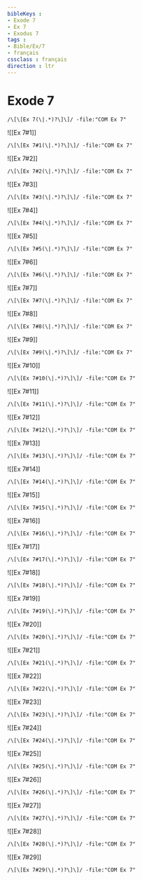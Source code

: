 ```yaml
---
bibleKeys : 
- Exode 7
- Ex 7
- Exodus 7
tags : 
- Bible/Ex/7
- français
cssclass : français
direction : ltr
---
```


# Exode 7

```query
/\[\[Ex 7(\|.*)?\]\]/ -file:"COM Ex 7"
```



![[Ex 7#1]]

```query
/\[\[Ex 7#1(\|.*)?\]\]/ -file:"COM Ex 7"
```

![[Ex 7#2]]

```query
/\[\[Ex 7#2(\|.*)?\]\]/ -file:"COM Ex 7"
```

![[Ex 7#3]]

```query
/\[\[Ex 7#3(\|.*)?\]\]/ -file:"COM Ex 7"
```

![[Ex 7#4]]

```query
/\[\[Ex 7#4(\|.*)?\]\]/ -file:"COM Ex 7"
```

![[Ex 7#5]]

```query
/\[\[Ex 7#5(\|.*)?\]\]/ -file:"COM Ex 7"
```

![[Ex 7#6]]

```query
/\[\[Ex 7#6(\|.*)?\]\]/ -file:"COM Ex 7"
```

![[Ex 7#7]]

```query
/\[\[Ex 7#7(\|.*)?\]\]/ -file:"COM Ex 7"
```

![[Ex 7#8]]

```query
/\[\[Ex 7#8(\|.*)?\]\]/ -file:"COM Ex 7"
```

![[Ex 7#9]]

```query
/\[\[Ex 7#9(\|.*)?\]\]/ -file:"COM Ex 7"
```

![[Ex 7#10]]

```query
/\[\[Ex 7#10(\|.*)?\]\]/ -file:"COM Ex 7"
```

![[Ex 7#11]]

```query
/\[\[Ex 7#11(\|.*)?\]\]/ -file:"COM Ex 7"
```

![[Ex 7#12]]

```query
/\[\[Ex 7#12(\|.*)?\]\]/ -file:"COM Ex 7"
```

![[Ex 7#13]]

```query
/\[\[Ex 7#13(\|.*)?\]\]/ -file:"COM Ex 7"
```

![[Ex 7#14]]

```query
/\[\[Ex 7#14(\|.*)?\]\]/ -file:"COM Ex 7"
```

![[Ex 7#15]]

```query
/\[\[Ex 7#15(\|.*)?\]\]/ -file:"COM Ex 7"
```

![[Ex 7#16]]

```query
/\[\[Ex 7#16(\|.*)?\]\]/ -file:"COM Ex 7"
```

![[Ex 7#17]]

```query
/\[\[Ex 7#17(\|.*)?\]\]/ -file:"COM Ex 7"
```

![[Ex 7#18]]

```query
/\[\[Ex 7#18(\|.*)?\]\]/ -file:"COM Ex 7"
```

![[Ex 7#19]]

```query
/\[\[Ex 7#19(\|.*)?\]\]/ -file:"COM Ex 7"
```

![[Ex 7#20]]

```query
/\[\[Ex 7#20(\|.*)?\]\]/ -file:"COM Ex 7"
```

![[Ex 7#21]]

```query
/\[\[Ex 7#21(\|.*)?\]\]/ -file:"COM Ex 7"
```

![[Ex 7#22]]

```query
/\[\[Ex 7#22(\|.*)?\]\]/ -file:"COM Ex 7"
```

![[Ex 7#23]]

```query
/\[\[Ex 7#23(\|.*)?\]\]/ -file:"COM Ex 7"
```

![[Ex 7#24]]

```query
/\[\[Ex 7#24(\|.*)?\]\]/ -file:"COM Ex 7"
```

![[Ex 7#25]]

```query
/\[\[Ex 7#25(\|.*)?\]\]/ -file:"COM Ex 7"
```

![[Ex 7#26]]

```query
/\[\[Ex 7#26(\|.*)?\]\]/ -file:"COM Ex 7"
```

![[Ex 7#27]]

```query
/\[\[Ex 7#27(\|.*)?\]\]/ -file:"COM Ex 7"
```

![[Ex 7#28]]

```query
/\[\[Ex 7#28(\|.*)?\]\]/ -file:"COM Ex 7"
```

![[Ex 7#29]]

```query
/\[\[Ex 7#29(\|.*)?\]\]/ -file:"COM Ex 7"
```

